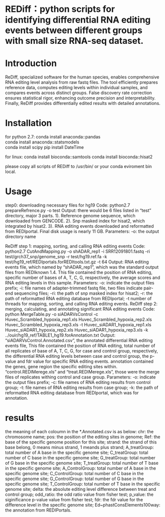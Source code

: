 # REDiff：python scripts for identifying differential RNA editing events between different groups with small size RNA-seq dataset.

Introduction
============
<p align-text="justify"> ReDiff,  specialized software for the human species, enables comprehensive RNA editing level analysis from raw fastq files. The tool efficiently prepares reference data, computes editing levels within individual samples, and compares events across distinct groups. False discovery rate correction ensures statistical rigor, enhancing outcome precision and interpretability. Finally, ReDiff provides differentially edited results with detailed annotations.</p>

Installation
============
for python 2.7:
conda install anaconda::pandas <br/> 
conda install anaconda::statsmodels  <br/> 
conda install scipy 
pip install DateTime 

for linux:
conda install bioconda::samtools
conda install bioconda::hisat2

please copy all scripts of REDiff to /usr/bin/ or your conda eviroment bin local.

Usage
============
step0: downloading necessary files for hg19
Code: python2.7 prepareRefrence.py -o test
Output: there would be 6 files listed in “test” directory, major 3 parts. 1). Reference genome sequence, which downloaded from GENCODE. 2). Snp masked index for hisat2, which integrated by hisat2. 3). RNA editing events downloaded and reformatted from REDIportal. Final disk usage is nearly 11 GB. 
Parameters: -o: the output directory name 

ReDiff step 1: mapping, sorting, and calling RNA editing events
Code: python2.7 CutAndMapping.py -o shADAR_rep1 -i SRR12091801.fastq -ri test/grch37_snp/genome_snp -r test/hg19.ref.fa -k test/hg19_ref/REDIportals.forREDItools.txt.gz -t 64
Output: RNA editing events file, which named by “shADAR_rep1”, which was the standard output files from REDIknown 1.4. This file contained the position of RNA editing, specific number of bases of A, T, C, G, respectively, the average scores and RNA editing levels in this sample. 
Parameters: -o: indicate the output files prefix; -i: file names of adapter-trimmed fastq file, two files indicate pair-end sequencing files; -ri: the path of snp masked index for hisat2; -r: the path of reformatted RNA editing database from REDIportal; -t number of threads for mapping, sorting, and calling RNA editing events.
ReDiff step 2: merging, calculating, and annotating significant RNA editing events
Code: python MergeTable.py -o siADARVsControl -c Huvec_Scrambled_hypoxia_rep1.xls Huvec_Scrambled_hypoxia_rep2.xls Huvec_Scrambled_hypoxia_rep3.xls  -t Huvec_siADAR1_hypoxia_rep1.xls Huvec_siADAR1_hypoxia_rep2.xls Huvec_siADAR1_hypoxia_rep3.xls -k ../ouir/hg19_ref/TABLE1_hg19.forAnnotation.txt 
Output: “siADARVsControl.Annotated.csv”, the annotated differential RNA editing events file, This file contained the position of RNA editing, total number of all replicates of base of A, T, C, G, for case and control group, respectively, the differential RNA editing levels between case and control group, the p-value and fdr value for specific RNA editing events. annotation contained the genes, gene region the specific editing sites within. “control.REDIMerege.xls” and “treat.REDIMerege.xls”, those were the merge files of replicates withing control and case group. 
Parameters: -o: indicate the output files prefix; -c: file names of RNA editing results from control group; -t: file names of RNA editing results from case group; -k: the path of reformatted RNA editing database from REDIportal, which was for annotation.

results 
=======

the meaning of each coloumn in the *.Annotated.csv is as below:
chr: the chromosome name;
pos: the position of the editing sites in genome;
Ref: the base of the specific genome position for this site;
strand: the strand of this base belong, 0 means minus strand, 1 meands plus strand;
A_treatGroup: total number of A base in the specific genome  site;
C_treatGroup: total number of C base in the specific genome  site;
G_treatGroup: total number of G base in the specific genome  site;
T_treatGroup: total number of T base in the specific genome  site;
A_ControlGroup: total number of A base in the specific genome  site;
C_ControlGroup: total number of C base in the specific genome  site;
G_ControlGroup: total number of G base in the specific genome  site;
T_ControlGroup: total number of T base in the specific genome  site;
delta: the absolute editing level difference between treat and control group;
odd_ratio: the odd ratio value from fisher test;
p_value: the siginificance p-value value from fisher test;
fdr: the fdr value for the difference level in the specific genome site;
Ed~phastConsElements100way: the annotation from REDIPortals.

